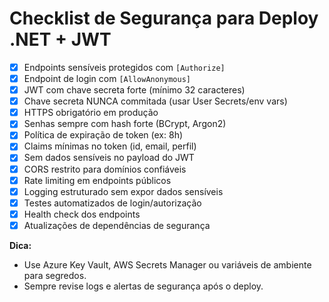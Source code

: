 # Checklist de Segurança para Deploy .NET + JWT

- [x] Endpoints sensíveis protegidos com `[Authorize]`
- [x] Endpoint de login com `[AllowAnonymous]`
- [x] JWT com chave secreta forte (mínimo 32 caracteres)
- [x] Chave secreta NUNCA commitada (usar User Secrets/env vars)
- [x] HTTPS obrigatório em produção
- [x] Senhas sempre com hash forte (BCrypt, Argon2)
- [x] Política de expiração de token (ex: 8h)
- [x] Claims mínimas no token (id, email, perfil)
- [x] Sem dados sensíveis no payload do JWT
- [x] CORS restrito para domínios confiáveis
- [x] Rate limiting em endpoints públicos
- [x] Logging estruturado sem expor dados sensíveis
- [x] Testes automatizados de login/autorização
- [x] Health check dos endpoints
- [x] Atualizações de dependências de segurança

**Dica:**
- Use Azure Key Vault, AWS Secrets Manager ou variáveis de ambiente para segredos.
- Sempre revise logs e alertas de segurança após o deploy.
